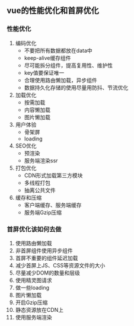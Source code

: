 ## vue的性能优化和首屏优化
### 性能优化
1. 编码优化
     - 不要把所有数据都放在data中
     - keep-alive缓存组件
     - 尽可能拆分组件，提高复用性、维护性
     - key值要保证唯一
     - 合理使用路由懒加载，异步组件
     - 数据持久化存储的使用尽量用防抖、节流优化
2. 加载优化
     - 按需加载
     - 内容懒加载
     - 图片懒加载
3. 用户体验
     - 骨架屏
     - loading
4. SEO优化
     - 预渲染
     - 服务端渲染ssr
5. 打包优化
     - CDN形式加载第三方模块
     - 多线程打包
     - 抽离公共文件
6. 缓存和压缩
     - 客户端缓存、服务端缓存
     - 服务端Gzip压缩
  
### 首屏优化该如何去做
   1. 使用路由懒加载
   2. 非首屏组件使用异步组件
   3. 首屏不重要的组件延迟加载
   4. 减少首屏上JS、CSS等资源文件的大小
   5. 尽量减少DOM的数量和层级
   6. 使用精灵图请求
   7. 做一些loading
   8.  图片懒加载
   9.  开启Gzip压缩
   10. 静态资源放在CDN上
   11. 使用服务端渲染